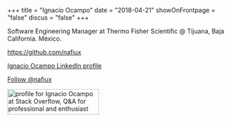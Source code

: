 +++
title = "Ignacio Ocampo"
date = "2018-04-21"
showOnFrontpage = "false"
discus = "false"
+++

<style type="text/css">
.LI-icon {
	margin: auto !important;
}
.stackIcon {
	margin: 0px !important;
}
</style>

Software Engineering Manager at Thermo Fisher Scientific @ Tijuana, Baja California. México.

https://github.com/nafiux

<div class="LI-profile-badge"  data-version="v1" data-size="medium" data-locale="en_US" data-type="vertical" data-theme="light" data-vanity="nafiux"><a class="LI-simple-link" href='https://mx.linkedin.com/in/nafiux?trk=profile-badge'>Ignacio Ocampo LinkedIn profile</a></div>

<a class="twitter-follow-button"
  href="https://twitter.com/nafiux">
Follow @nafiux</a>

<a href="https://stackoverflow.com/users/770615/ignacio-ocampo">
<img class="stackIcon" src="https://stackoverflow.com/users/flair/770615.png" width="208" height="58" alt="profile for Ignacio Ocampo at Stack Overflow, Q&amp;A for professional and enthusiast programmers" title="profile for Ignacio Ocampo at Stack Overflow, Q&amp;A for professional and enthusiast programmers">
</a>

<script type="text/javascript" src="https://platform.linkedin.com/badges/js/profile.js" async defer></script>

<script>window.twttr = (function(d, s, id) {
  var js, fjs = d.getElementsByTagName(s)[0],
    t = window.twttr || {};
  if (d.getElementById(id)) return t;
  js = d.createElement(s);
  js.id = id;
  js.src = "https://platform.twitter.com/widgets.js";
  fjs.parentNode.insertBefore(js, fjs);

  t._e = [];
  t.ready = function(f) {
    t._e.push(f);
  };

  return t;
}(document, "script", "twitter-wjs"));</script>